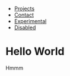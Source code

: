 <html>
<head>
	<meta charset="utf-8">
	<meta name="viewport" content="width=device-width, initial-scale=1">
	<title>
		Homepage
	</title>
	<link rel="stylesheet" href="https://maxcdn.bootstrapcdn.com/bootstrap/4.4.1/css/bootstrap.min.css">
	<script src="https://ajax.googleapis.com/ajax/libs/jquery/3.5.1/jquery.min.js"></script>
 	<script src="https://cdnjs.cloudflare.com/ajax/libs/popper.js/1.16.0/umd/popper.min.js"></script>
  	<script src="https://maxcdn.bootstrapcdn.com/bootstrap/4.4.1/js/bootstrap.min.js"></script>
</head>
<body>
	<nav>
        <ul class="nav">
  			<li class="nav-item">
    			<a class="nav-link" href="#">Projects</a>
  			</li>
  			<li class="nav-item">
   				 <a class="nav-link" href="#">Contact</a>
  			</li>
 			<li class="nav-item">
    			<a class="nav-link active" href="\experimental">Experimental</a>
  			</li>
  			<li class="nav-item">
    			<a class="nav-link disabled" href="#">Disabled</a>
 			</li>
		</ul>
    </nav>

<h1>Hello World</h1>
<p>Hmmm</p>
</body>
</html>
